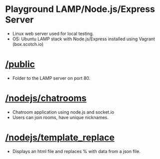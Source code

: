 Playground LAMP/Node.js/Express Server
=================
* Linux web server used for local testing.
* OS: Ubuntu LAMP stack with Node.js/Express installed using Vagrant (box.scotch.io)


# [/public](/public/)
* Folder to the LAMP server on port 80.

# [/nodejs/chatrooms](/nodejs/chatrooms/)
* Chatroom application using node.js and socket.io
* Users can join rooms, have unique nicknames.

# [/nodejs/template_replace](/nodejs/template_replace/)
* Displays an html file and replaces % with data from a json file.